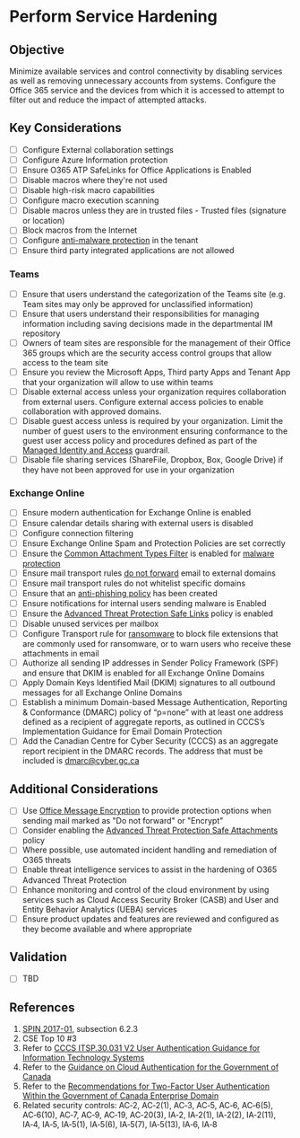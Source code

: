 # Perform Service Hardening

## Objective

Minimize available services and control connectivity by disabling services as well as removing unnecessary accounts from systems. Configure the Office 365 service and the devices from which it is accessed to attempt to filter out and reduce the impact of attempted attacks.

## Key Considerations

* [ ] Configure External collaboration settings
* [ ] Configure Azure Information protection
* [ ] Ensure O365 ATP SafeLinks for Office Applications is Enabled
* [ ] Disable macros where they're not used
* [ ] Disable high-risk macro capabilities
* [ ] Configure macro execution scanning
* [ ] Disable macros unless they are in trusted files - Trusted files (signature or location)
* [ ] Block macros from the Internet
* [ ] Configure [anti-malware protection](https://docs.microsoft.com/en-us/microsoft-365/security/office-365-security/anti-malware-protection?view=o365-worldwide) in the tenant
* [ ] Ensure third party integrated applications are not allowed

### Teams

* [ ] Ensure that users understand the categorization of the Teams site (e.g. Team sites may only be approved for unclassified information)
* [ ] Ensure that users understand their responsibilities for managing information including saving decisions made in the departmental IM repository
* [ ] Owners of team sites are responsible for the management of their Office 365 groups which are the security access control groups that allow access to the team site
* [ ] Ensure you review the Microsoft Apps, Third party Apps and Tenant App that your organization will allow to use within teams
* [ ] Disable external access unless your organization requires collaboration from external users. Configure external access policies to enable collaboration with approved domains.
* [ ] Disable guest access unless is required by your organization. Limit the number of guest users to the environment ensuring conformance to the guest user access policy and procedures defined as part of the [Managed Identity and Access](01_Manage-Identity-Access.md) guardrail. 
* [ ] Disable file sharing services (ShareFile, Dropbox, Box,  Google Drive) if they have not been approved for use in your organization

### Exchange Online

* [ ] Ensure modern authentication for Exchange Online is enabled
* [ ] Ensure calendar details sharing with external users is disabled
* [ ] Configure connection filtering
* [ ] Ensure Exchange Online Spam and Protection Policies are set correctly
* [ ] Ensure the [Common Attachment Types Filter](https://docs.microsoft.com/en-us/exchange/security-and-compliance/mail-flow-rules/common-attachment-blocking-scenarios) is enabled for [malware protection](https://docs.microsoft.com/en-ca/microsoft-365/security/office-365-security/anti-malware-protection?view=o365-worldwide#anti-malware-policies)
* [ ] Ensure mail transport rules [do not forward](https://docs.microsoft.com/en-us/microsoft-365/admin/security-and-compliance/secure-your-business-data?view=o365-worldwide#forwarding) email to external domains
* [ ] Ensure mail transport rules do not whitelist specific domains
* [ ] Ensure that an [anti-phishing policy](https://docs.microsoft.com/en-us/microsoft-365/admin/security-and-compliance/secure-your-business-data?view=o365-worldwide#8-protect-your-email-from-phishing-attacks) has been created
* [ ] Ensure notifications for internal users sending malware is Enabled
* [ ] Ensure the [Advanced Threat Protection Safe Links](https://docs.microsoft.com/en-us/microsoft-365/admin/security-and-compliance/secure-your-business-data?view=o365-worldwide#10-protect-against-phishing-attacks-with-atp-safe-links) policy is enabled
* [ ] Disable unused services per mailbox
* [ ] Configure Transport rule for [ransomware](https://docs.microsoft.com/en-us/microsoft-365/admin/security-and-compliance/secure-your-business-data?view=o365-worldwide#ransomware) to block file extensions that are commonly used for ransomware, or to warn users who receive these attachments in email
* [ ] Authorize all sending IP addresses in Sender Policy Framework (SPF) and ensure that DKIM is enabled for all Exchange Online Domains
* [ ] Apply Domain Keys Identified Mail (DKIM) signatures to all outbound messages for all Exchange Online Domains
* [ ] Establish a minimum Domain-based Message Authentication, Reporting & Conformance (DMARC) policy of “p=none” with at least one address defined as a recipient of aggregate reports, as outlined in CCCS’s Implementation Guidance for Email Domain Protection
* [ ] Add the Canadian Centre for Cyber Security (CCCS) as an aggregate report recipient in the DMARC records. The address that must be included is dmarc@cyber.gc.ca

## Additional Considerations

* [ ] Use [Office Message Encryption](https://docs.microsoft.com/en-us/microsoft-365/admin/security-and-compliance/secure-your-business-data?view=o365-worldwide#7-use-office-message-encryption) to provide protection options when sending mail marked as "Do not forward" or "Encrypt"
* [ ] Consider enabling the [Advanced Threat Protection Safe Attachments](https://docs.microsoft.com/en-us/microsoft-365/admin/security-and-compliance/secure-your-business-data?view=o365-worldwide#9-protect-against-malicious-attachments-and-files-with-atp-safe-attachments) policy
* [ ] Where possible, use automated incident handling and remediation of O365 threats
* [ ] Enable threat intelligence services to assist in the hardening of O365 Advanced Threat Protection
* [ ] Enhance monitoring and control of the cloud environment by using services such as Cloud Access Security Broker (CASB) and User and Entity Behavior Analytics (UEBA) services
* [ ] Ensure product updates and features are reviewed and configured as they become available and where appropriate

## Validation

* [ ] TBD

## References

1. [SPIN 2017-01](https://www.canada.ca/en/treasury-board-secretariat/services/access-information-privacy/security-identity-management/direction-secure-use-commercial-cloud-services-spin.html), subsection 6.2.3
2. CSE Top 10 #3
3. Refer to [CCCS ITSP.30.031 V2 User Authentication Guidance for Information Technology Systems](https://cyber.gc.ca/en/guidance/user-authentication-guidance-information-technology-systems-itsp30031-v3)
4. Refer to the [Guidance on Cloud Authentication for the Government of Canada](https://intranet.canada.ca/wg-tg/cagc-angc-eng.asp)
5. Refer to the [Recommendations for Two-Factor User Authentication Within the Government of Canada Enterprise Domain](https://intranet.canada.ca/wg-tg/rtua-rafu-eng.asp)
6. Related security controls: AC‑2, AC‑2(1), AC‑3, AC‑5, AC‑6, AC‑6(5), AC‑6(10), AC‑7, AC‑9, AC‑19, AC‑20(3), IA‑2, IA‑2(1), IA‑2(2), IA‑2(11), IA‑4, IA‑5, IA‑5(1), IA‑5(6), IA‑5(7), IA‑5(13), IA‑6, IA‑8
